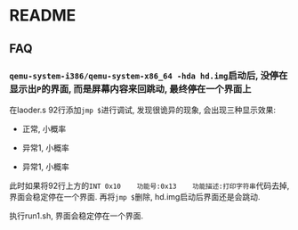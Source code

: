 # README

## FAQ
### `qemu-system-i386/qemu-system-x86_64 -hda hd.img`启动后, 没停在显示出`P`的界面, 而是屏幕内容来回跳动, 最终停在一个界面上
在laoder.s 92行添加`jmp $`进行调试, 发现很诡异的现象, 会出现三种显示效果:
- 正常, 小概率

	[](misc/2023-05-26_14-14-42.png)
- 异常1, 小概率

	[](misc/2023-05-26_14-14-06.png)
- 异常1, 小概率

	[](misc/2023-05-26_14-15-37.png)

此时如果将92行上方的`INT 0x10    功能号:0x13    功能描述:打印字符串`代码去掉, 界面会稳定停在一个界面. 再将`jmp $`删除, hd.img启动后界面还是会跳动.

执行run1.sh, 界面会稳定停在一个界面.